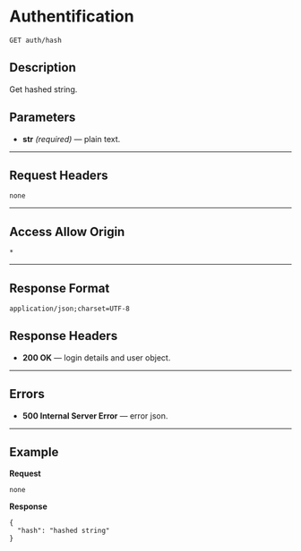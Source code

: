 # Authentification

    GET auth/hash

## Description

Get hashed string.

## Parameters

- **str** _(required)_ — plain text.

***

## Request Headers

    none

***

## Access Allow Origin

    *

***

## Response Format

    application/json;charset=UTF-8

## Response Headers

- **200 OK** — login details and user object.

***

## Errors

- **500 Internal Server Error** — error json.

***

## Example
**Request**

    none

**Response**

    {
      "hash": "hashed string"
    }
